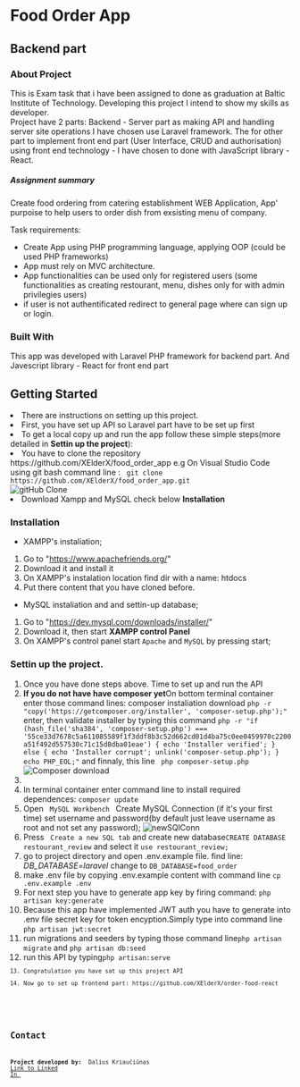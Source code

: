# Food Order App

## Backend part



### About Project

This is Exam task that i have been assigned to done as graduation at Baltic Institute of Technology. Developing this project I intend to show my skills as developer.  
Project have 2 parts: Backend - Server part as making API and handling server site operations I have chosen use Laravel framework. The for other part to implement front end part (User Interface, CRUD and authorisation) using front end technology - I have chosen to done with JavaScript library - React. 

<h5>Assignment summary</h5>
<p> Create food ordering from catering establishment WEB Application, App' purpoise to help users to order dish from exsisting menu of company.
</p> 

Task requirements:
* Create App using PHP programming language, applying  OOP (could be used PHP frameworks)
* App must rely on MVC architecture.
* App functionalities can be used only for registered users (some functionalities as creating restourant, menu, dishes only for with admin privilegies users)
* if user is not authentificated redirect to general page where can sign up or login.



### Built With

This app was developed with Laravel PHP framework for backend part. And Javescript library - React for front end part


## Getting Started

<li>There are instructions on setting up this project.</li>
<li>First, you have set up API so Laravel part have to be set up first</li>
<li>To get a local copy up and run the app follow these simple steps(more detailed in <b>Settin up the project</b>):</li>
<li>You have to clone the repository https://github.com/XElderX/food_order_app e.g On Visual Studio Code using git bash command line : <code> git clone https://github.com/XElderX/food_order_app.git </code> </li>
<img src="https://user-images.githubusercontent.com/99712528/177182283-f283b0d9-e3eb-4a50-8f06-d4dc0ac17d56.png" alt="gitHub Clone">
<li>Download Xampp and MySQL check below <b>Installation</b></li>

### Installation

* XAMPP's instaliation;

1. Go to "https://www.apachefriends.org/"
2. Download it and install it
3. On XAMPP's instalation location find dir with a name: htdocs
4. Put there content that you have cloned before.

* MySQL instaliation and and settin-up database;

1. Go to "https://dev.mysql.com/downloads/installer/"
2. Download it, then start <b> XAMPP control Panel</b>
3. On XAMPP's control panel start <code>Apache</code> and <code>MySQL</code> by pressing start;


### Settin up the project.
<ol>
<li>Once you have done steps above. Time to set up and run the API</li>
<li><b>If you do not have have composer yet</b>On bottom terminal container enter those command lines: composer instaliation download <code>php -r "copy('https://getcomposer.org/installer', 'composer-setup.php');"</code> enter, then validate installer by typing this command <code>php -r "if (hash_file('sha384', 'composer-setup.php') === '55ce33d7678c5a611085589f1f3ddf8b3c52d662cd01d4ba75c0ee0459970c2200a51f492d557530c71c15d8dba01eae') { echo 'Installer verified'; } else { echo 'Installer corrupt'; unlink('composer-setup.php'); } echo PHP_EOL;"</code> and finnaly, this line <code> php composer-setup.php</code></li>
<img src="https://user-images.githubusercontent.com/99712528/177182300-e917e13a-08d3-4e3e-9a22-540692d16d0b.png" alt="Composer download">
<li><li>In terminal container enter command line to install required dependences: <code>composer update</code></li>
<li>Open <code> MySQL Workbench </code> Create MySQL Connection (if it's your first time) set username and password(by default just leave username as root and not set any password); <img src="https://user-images.githubusercontent.com/99712528/174490079-1d58c653-ad9d-4e5a-88f7-2f24aff64697.png" alt="newSQlConn">   </li>
<li>Press <code> Create a new SQL tab</code> and create new database<code>CREATE DATABASE restourant_review</code> and select it <code>use restourant_review;</code></li>
<li>go to project directory and open .env.example file. find line: <i>DB_DATABASE=laravel</i> change to <code>DB_DATABASE=food_order</code>  </li>
<li>make .env file by copying .env.example content with command line <code>cp .env.example .env</code></li>
<li>For next step you have to generate app key by firing command: <code>php artisan key:generate</code></li>
<li>Because this app have implemented JWT auth you have to generate into .env file secret key for token encyption.Simply type into command line <code>php artisan jwt:secret</code></li>
<li>run migrations and seeders by typing those command line<code>php artisan migrate</code> and <code>php artisan db:seed</code></li>
<li>run this API by typing<code>php artisan:serve<code></li>
<li>Congratulation you have sat up this project API</li>
<li>Now go to set up frontend part: https://github.com/XElderX/order-food-react </li>

</ol>






## Contact

<span><strong>Project developed by: </strong> Dalius Kriaučiūnas <a href="https://www.linkedin.com/in/dalius-kriauciunas/">Link to Linked In </a></span>
